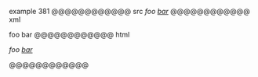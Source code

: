 example 381
@@@@@@@@@@@@ src
*foo [bar](/url)*
@@@@@@@@@@@@ xml
<?xml version="1.0" encoding="UTF-8"?>
<!DOCTYPE document SYSTEM "CommonMark.dtd">
<document xmlns="http://commonmark.org/xml/1.0">
  <paragraph>
    <emph>
      <text>foo </text>
      <link destination="/url" title="">
        <text>bar</text>
      </link>
    </emph>
  </paragraph>
</document>
@@@@@@@@@@@@ html
<p><em>foo <a href="/url">bar</a></em></p>
@@@@@@@@@@@@
